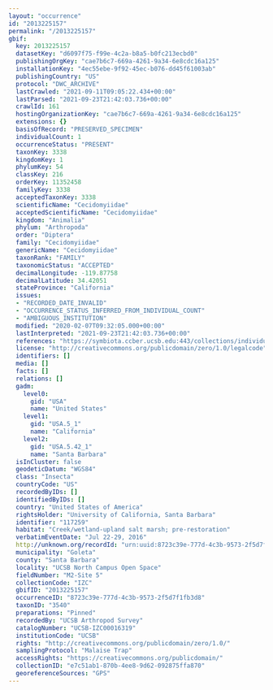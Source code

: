 ```yaml
---
layout: "occurrence"
id: "2013225157"
permalink: "/2013225157"
gbif:
  key: 2013225157
  datasetKey: "d6097f75-f99e-4c2a-b8a5-b0fc213ecbd0"
  publishingOrgKey: "cae7b6c7-669a-4261-9a34-6e8cdc16a125"
  installationKey: "4ec55ebe-9f92-45ec-b076-dd45f61003ab"
  publishingCountry: "US"
  protocol: "DWC_ARCHIVE"
  lastCrawled: "2021-09-11T09:05:22.434+00:00"
  lastParsed: "2021-09-23T21:42:03.736+00:00"
  crawlId: 161
  hostingOrganizationKey: "cae7b6c7-669a-4261-9a34-6e8cdc16a125"
  extensions: {}
  basisOfRecord: "PRESERVED_SPECIMEN"
  individualCount: 1
  occurrenceStatus: "PRESENT"
  taxonKey: 3338
  kingdomKey: 1
  phylumKey: 54
  classKey: 216
  orderKey: 11352458
  familyKey: 3338
  acceptedTaxonKey: 3338
  scientificName: "Cecidomyiidae"
  acceptedScientificName: "Cecidomyiidae"
  kingdom: "Animalia"
  phylum: "Arthropoda"
  order: "Diptera"
  family: "Cecidomyiidae"
  genericName: "Cecidomyiidae"
  taxonRank: "FAMILY"
  taxonomicStatus: "ACCEPTED"
  decimalLongitude: -119.87758
  decimalLatitude: 34.42051
  stateProvince: "California"
  issues:
  - "RECORDED_DATE_INVALID"
  - "OCCURRENCE_STATUS_INFERRED_FROM_INDIVIDUAL_COUNT"
  - "AMBIGUOUS_INSTITUTION"
  modified: "2020-02-07T09:32:05.000+00:00"
  lastInterpreted: "2021-09-23T21:42:03.736+00:00"
  references: "https://symbiota.ccber.ucsb.edu:443/collections/individual/index.php?occid=117259"
  license: "http://creativecommons.org/publicdomain/zero/1.0/legalcode"
  identifiers: []
  media: []
  facts: []
  relations: []
  gadm:
    level0:
      gid: "USA"
      name: "United States"
    level1:
      gid: "USA.5_1"
      name: "California"
    level2:
      gid: "USA.5.42_1"
      name: "Santa Barbara"
  isInCluster: false
  geodeticDatum: "WGS84"
  class: "Insecta"
  countryCode: "US"
  recordedByIDs: []
  identifiedByIDs: []
  country: "United States of America"
  rightsHolder: "University of California, Santa Barbara"
  identifier: "117259"
  habitat: "Creek/wetland-upland salt marsh; pre-restoration"
  verbatimEventDate: "Jul 22-29, 2016"
  http://unknown.org/recordId: "urn:uuid:8723c39e-777d-4c3b-9573-2f5d7f1fb3d8"
  municipality: "Goleta"
  county: "Santa Barbara"
  locality: "UCSB North Campus Open Space"
  fieldNumber: "M2-Site 5"
  collectionCode: "IZC"
  gbifID: "2013225157"
  occurrenceID: "8723c39e-777d-4c3b-9573-2f5d7f1fb3d8"
  taxonID: "3540"
  preparations: "Pinned"
  recordedBy: "UCSB Arthropod Survey"
  catalogNumber: "UCSB-IZC00016319"
  institutionCode: "UCSB"
  rights: "http://creativecommons.org/publicdomain/zero/1.0/"
  samplingProtocol: "Malaise Trap"
  accessRights: "https://creativecommons.org/publicdomain/"
  collectionID: "e7c51ab1-870b-4ee8-9d62-092875ffa870"
  georeferenceSources: "GPS"
---
```

